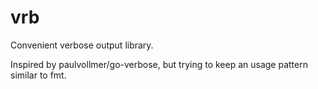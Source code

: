 # vrb
Convenient verbose output library.

Inspired by paulvollmer/go-verbose, but trying to keep an usage pattern similar to fmt.
